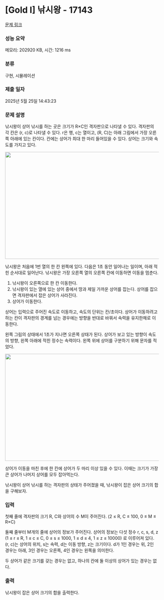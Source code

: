 # [Gold I] 낚시왕 - 17143 

[문제 링크](https://www.acmicpc.net/problem/17143) 

### 성능 요약

메모리: 202920 KB, 시간: 1216 ms

### 분류

구현, 시뮬레이션

### 제출 일자

2025년 5월 25일 14:43:23

### 문제 설명

<p>낚시왕이 상어 낚시를 하는 곳은 크기가 R×C인 격자판으로 나타낼 수 있다. 격자판의 각 칸은 (r, c)로 나타낼 수 있다. r은 행, c는 열이고, (R, C)는 아래 그림에서 가장 오른쪽 아래에 있는 칸이다. 칸에는 상어가 최대 한 마리 들어있을 수 있다. 상어는 크기와 속도를 가지고 있다.</p>

<p style="text-align: center;"><img alt="" src="https://upload.acmicpc.net/85c2ccad-e4b8-4397-9bd6-0ec73b0f44f8/-/preview/" style="width: 506px; height: 350px;"></p>

<p>낚시왕은 처음에 1번 열의 한 칸 왼쪽에 있다. 다음은 1초 동안 일어나는 일이며, 아래 적힌 순서대로 일어난다. 낚시왕은 가장 오른쪽 열의 오른쪽 칸에 이동하면 이동을 멈춘다.</p>

<ol>
	<li>낚시왕이 오른쪽으로 한 칸 이동한다.</li>
	<li>낚시왕이 있는 열에 있는 상어 중에서 땅과 제일 가까운 상어를 잡는다. 상어를 잡으면 격자판에서 잡은 상어가 사라진다.</li>
	<li>상어가 이동한다.</li>
</ol>

<p>상어는 입력으로 주어진 속도로 이동하고, 속도의 단위는 칸/초이다. 상어가 이동하려고 하는 칸이 격자판의 경계를 넘는 경우에는 방향을 반대로 바꿔서 속력을 유지한채로 이동한다.</p>

<p>왼쪽 그림의 상태에서 1초가 지나면 오른쪽 상태가 된다. 상어가 보고 있는 방향이 속도의 방향, 왼쪽 아래에 적힌 정수는 속력이다. 왼쪽 위에 상어를 구분하기 위해 문자를 적었다.</p>

<p style="text-align: center;"><img alt="" src="https://upload.acmicpc.net/d03be3c0-057d-47f7-9808-202ae36a3da3/-/preview/" style="width: 1000px; height: 350px;"></p>

<p>상어가 이동을 마친 후에 한 칸에 상어가 두 마리 이상 있을 수 있다. 이때는 크기가 가장 큰 상어가 나머지 상어를 모두 잡아먹는다.</p>

<p>낚시왕이 상어 낚시를 하는 격자판의 상태가 주어졌을 때, 낚시왕이 잡은 상어 크기의 합을 구해보자.</p>

### 입력 

 <p>첫째 줄에 격자판의 크기 R, C와 상어의 수 M이 주어진다. (2 ≤ R, C ≤ 100, 0 ≤ M ≤ R×C)</p>

<p>둘째 줄부터 M개의 줄에 상어의 정보가 주어진다. 상어의 정보는 다섯 정수 r, c, s, d, z (1 ≤ r ≤ R, 1 ≤ c ≤ C, 0 ≤ s ≤ 1000, 1 ≤ d ≤ 4, 1 ≤ z ≤ 10000) 로 이루어져 있다. (r, c)는 상어의 위치, s는 속력, d는 이동 방향, z는 크기이다. d가 1인 경우는 위, 2인 경우는 아래, 3인 경우는 오른쪽, 4인 경우는 왼쪽을 의미한다.</p>

<p>두 상어가 같은 크기를 갖는 경우는 없고, 하나의 칸에 둘 이상의 상어가 있는 경우는 없다.</p>

### 출력 

 <p>낚시왕이 잡은 상어 크기의 합을 출력한다.</p>

